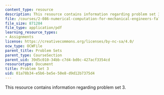 ```yaml
---
content_type: resource
description: This resource contains information regarding problem set 3.
file: /courses/2-086-numerical-computation-for-mechanical-engineers-fall-2012/01a78b34e5b6be5e50e8d9d12b7375d4_MIT2_086F12_pset3.pdf
file_size: 871284
file_type: application/pdf
learning_resource_types:
- Assignments
license: https://creativecommons.org/licenses/by-nc-sa/4.0/
ocw_type: OCWFile
parent_title: Problem Sets
parent_type: CourseSection
parent_uid: 39d5c010-34bb-c7d4-bd0c-427acf3354cd
resourcetype: Document
title: Problem Set 3
uid: 01a78b34-e5b6-be5e-50e8-d9d12b7375d4
---
```

This resource contains information regarding problem set 3.